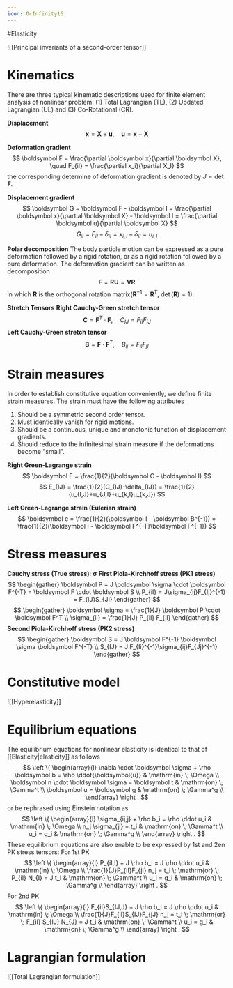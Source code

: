 ```yaml
---
icon: OcInfinity16
---
```


#Elasticity

![[Principal invariants of a second-order tensor]]
# Kinematics
There are three typical kinematic descriptions used for finite element analysis of nonlinear problem: (1) Total Lagrangian (TL), (2) Updated Lagrangian (UL) and (3) Co-Rotational (CR).

**Displacement**
$$
\boldsymbol x = \boldsymbol X + \boldsymbol u, \quad \boldsymbol u = \boldsymbol x - \boldsymbol X
$$

**Deformation gradient**
$$
\boldsymbol F = \frac{\partial \boldsymbol x}{\partial \boldsymbol X}, \quad
F_{iI} = \frac{\partial x_i}{\partial X_I}
$$
the corresponding determine of deformation gradient is denoted by $J = \det \boldsymbol F$.

**Displacement gradient**
$$
\boldsymbol G = \boldsymbol F - \boldsymbol I = \frac{\partial \boldsymbol x}{\partial \boldsymbol X} - \boldsymbol I = \frac{\partial \boldsymbol u}{\partial \boldsymbol X}
$$
$$
G_{iI} = F_{iI} - \delta_{iI} = x_{i,I} - \delta_{iI} = u_{i,I}
$$

**Polar decomposition**
The body particle motion can be expressed as a pure deformation followed by a rigid rotation, or as a rigid rotation followed by a pure deformation. The deformation gradient can be written as decomposition
$$
\boldsymbol F = \boldsymbol R \boldsymbol U = \boldsymbol V \boldsymbol R
$$
in which $\boldsymbol R$ is the orthogonal rotation matrix($\boldsymbol R^{-1} = \boldsymbol R^T$, $\det(\boldsymbol R) = 1$).

**Stretch Tensors**
**Right Cauchy-Green stretch tensor**
$$
\boldsymbol C = \boldsymbol F^T \cdot \boldsymbol F, \quad C_{IJ} = F_{iI}F_{iJ}
$$
**Left Cauchy-Green stretch tensor**
$$
\boldsymbol B = \boldsymbol F \cdot \boldsymbol F^T, \quad B_{ij} = F_{iI}F_{jI}
$$

# Strain measures
In order to establish constitutive equation conveniently, we define finite strain measures. The strain must have the following attributes
1. Should be a symmetric second order tensor.
2. Must identically vanish for rigid motions.
3. Should be a continuous, unique and monotonic function of displacement gradients.
4. Should reduce to the infinitesimal strain measure if the deformations become "small".

**Right Green-Lagrange strain**
$$
\boldsymbol E = \frac{1}{2}(\boldsymbol C - \boldsymbol I)
$$
$$
E_{IJ} = \frac{1}{2}(C_{IJ}-\delta_{IJ}) = \frac{1}{2}(u_{I,J}+u_{J,I}+u_{k,I}u_{k,J})
$$

**Left Green-Lagrange strain (Eulerian strain)**
$$
\boldsymbol e = \frac{1}{2}(\boldsymbol I - \boldsymbol B^{-1}) = \frac{1}{2}(\boldsymbol I - \boldsymbol F^{-T}\boldsymbol F^{-1})
$$

# Stress measures
**Cauchy stress (True stress)**: $\boldsymbol \sigma$
**First Piola-Kirchhoff stress (PK1 stress)**
$$
\begin{gather}
\boldsymbol P = J \boldsymbol \sigma \cdot \boldsymbol F^{-T} = \boldsymbol F \cdot \boldsymbol S \\
P_{iI} = J\sigma_{ij}F_{Ij}^{-1} = F_{iJ}S_{JI}
\end{gather}
$$
$$
\begin{gather}
\boldsymbol \sigma = \frac{1}{J} \boldsymbol P \cdot \boldsymbol F^T \\
\sigma_{ij} = \frac{1}{J} P_{iI} F_{jI}
\end{gather}
$$
**Second Piola-Kirchhoff stress (PK2 stress)**
$$
\begin{gather}
\boldsymbol S = J \boldsymbol F^{-1} \boldsymbol \sigma \boldsymbol F^{-T} \\
S_{IJ} = J F_{Ii}^{-1}\sigma_{ij}F_{Jj}^{-1}
\end{gather}
$$

# Constitutive model
![[Hyperelasticity]]

# Equilibrium equations
The equilibrium equations for nonlinear elasticity is identical to that of [[Elasticity|elasticity]] as follows
$$
\left \{
\begin{array}{l}
\nabla \cdot \boldsymbol \sigma + \rho \boldsymbol b = \rho \ddot{\boldsymbol{u}} & \mathrm{in} \; \Omega \\
\boldsymbol n \cdot \boldsymbol \sigma = \boldsymbol t & \mathrm{on} \; \Gamma^t \\
\boldsymbol u = \boldsymbol g & \mathrm{on} \; \Gamma^g \\
\end{array}
\right .
$$
or be rephrased using Einstein notation as
$$
\left \{
\begin{array}{l}
\sigma_{ij,j} + \rho b_i = \rho \ddot u_i & \mathrm{in} \; \Omega \\
n_j \sigma_{ji} = t_i & \mathrm{on} \; \Gamma^t \\
u_i = g_i & \mathrm{on} \; \Gamma^g \\
\end{array}
\right .
$$
These equilibrium equations are also enable to be expressed by 1st and 2en PK stress tensors:
For 1st PK
$$
\left \{
\begin{array}{l}
P_{iI,I} + J \rho b_i = J \rho \ddot u_i & \mathrm{in} \; \Omega \\
\frac{1}{J}P_{iI}F_{jI} n_j = t_i \; \mathrm{or} \; P_{iI} N_{I} = J t_i & \mathrm{on} \; \Gamma^t \\
u_i = g_i & \mathrm{on} \; \Gamma^g \\
\end{array}
\right .
$$
For 2nd PK
$$
\left \{
\begin{array}{l}
F_{iI}S_{IJ,J} + J \rho b_i = J \rho \ddot u_i & \mathrm{in} \; \Omega \\
\frac{1}{J}F_{iI}S_{IJ}F_{jJ} n_j = t_i \; \mathrm{or} \; F_{iI} S_{IJ} N_{J} = J t_i & \mathrm{on} \; \Gamma^t \\
u_i = g_i & \mathrm{on} \; \Gamma^g \\
\end{array}
\right .
$$

# Lagrangian formulation
![[Total Lagrangian formulation]]
